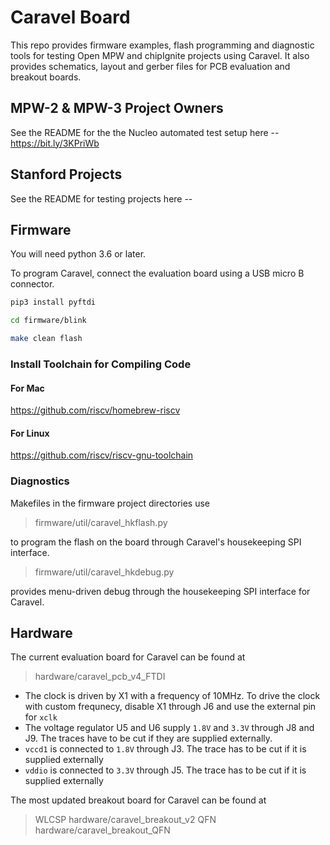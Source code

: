 # Caravel Board

This repo provides firmware examples, flash programming and diagnostic tools for testing
Open MPW and chipIgnite projects using Caravel.  It also provides schematics, layout and gerber files for PCB evaluation and breakout boards.

## MPW-2 & MPW-3 Project Owners

See the README for the the Nucleo automated test setup here -- https://bit.ly/3KPriWb

## Stanford Projects

See the  README for testing projects here -- 

## Firmware

You will need python 3.6 or later.  

To program Caravel, connect the evaluation board using a USB micro B connector.

```bash
pip3 install pyftdi

cd firmware/blink

make clean flash
```

### Install Toolchain for Compiling Code

#### For Mac

https://github.com/riscv/homebrew-riscv

#### For Linux

https://github.com/riscv/riscv-gnu-toolchain

### Diagnostics

Makefiles in the firmware project directories use 

> firmware/util/caravel_hkflash.py 

to program the flash on the board through Caravel's housekeeping SPI interface.

> firmware/util/caravel_hkdebug.py 

provides menu-driven debug through the housekeeping SPI interface for Caravel.

## Hardware

The current evaluation board for Caravel can be found at 
> hardware/caravel_pcb_v4_FTDI

- The clock is driven by X1 with a frequency of 10MHz. To drive the clock with custom frequnecy, disable X1 through J6 and use the external pin for `xclk`
- The voltage regulator U5 and U6 supply `1.8V` and `3.3V` through J8 and J9. The traces have to be cut if they are supplied externally.
- `vccd1` is connected to `1.8V` through J3. The trace has to be cut if it is supplied externally
- `vddio` is connected to `3.3V` through J5. The trace has to be cut if it is supplied externally

The most updated breakout board for Caravel can be found at 
> WLCSP hardware/caravel_breakout_v2
> QFN   hardware/caravel_breakout_QFN
